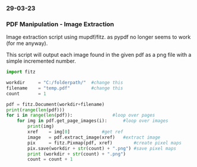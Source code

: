 ### 29-03-23
### PDF Manipulation - Image Extraction

Image extraction script using mupdf/fitz. as pypdf no longer seems to work (for me anyway).

This script will output each image found in the given pdf as a png file with a simple incremented number.

```python
import fitz

workdir 	= "C:/folderpath/"  #change this
filename 	= "temp.pdf"        #change this
count 		= 1

pdf = fitz.Document(workdir+filename)
print(range(len(pdf)))
for i in range(len(pdf)):				#loop over pages
	for img in pdf.get_page_images(i):		#loop over images
		print(img)
		xref 	= img[0]			#get ref
		image 	= pdf.extract_image(xref)	#extract image
		pix 	= fitz.Pixmap(pdf, xref)		#create pixel maps		
		pix.save(workdir + str(count) + ".png")	#save pixel maps
		print (workdir + str(count) + ".png")
		count = count + 1
```
